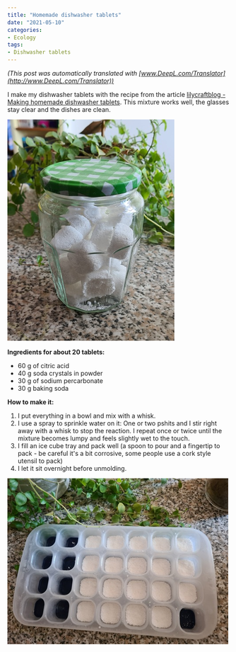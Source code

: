 ```yaml
---
title: "Homemade dishwasher tablets"
date: "2021-05-10"
categories: 
- Ecology
tags: 
- Dishwasher tablets
---
```


_(This post was automatically translated with [www.DeepL.com/Translator](http://www.DeepL.com/Translator))_

I make my dishwasher tablets with the recipe from the article [lilycraftblog - Making homemade dishwasher tablets](https://lilycraftblog.com/faire-des-tablettes-lave-vaisselle-maison/).
This mixture works well, the glasses stay clear and the dishes are clean.

<!--more-->

![galets_lave_vaisselle_1](galets_lave_vaisselle_1.jpg)


**Ingredients for about 20 tablets:**

- 60 g of citric acid
- 40 g soda crystals in powder
- 30 g of sodium percarbonate
- 30 g baking soda

**How to make it:**

1. I put everything in a bowl and mix with a whisk.
2. I use a spray to sprinkle water on it: One or two pshits and I stir right away with a whisk to stop the reaction. I repeat once or twice until the mixture becomes lumpy and feels slightly wet to the touch.
3. I fill an ice cube tray and pack well (a spoon to pour and a fingertip to pack - be careful it's a bit corrosive, some people use a cork style utensil to pack)
4. I let it sit overnight before unmolding.

![galets_lave_vaisselle_2](galets_lave_vaisselle_2.jpg)
